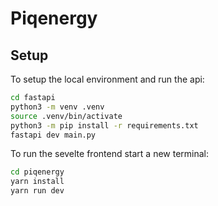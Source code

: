 # Piqenergy

## Setup

To setup the local environment and run the api:

```bash
cd fastapi
python3 -m venv .venv
source .venv/bin/activate
python3 -m pip install -r requirements.txt
fastapi dev main.py
```

To run the sevelte frontend start a new terminal:

```bash
cd piqenergy
yarn install
yarn run dev
```
